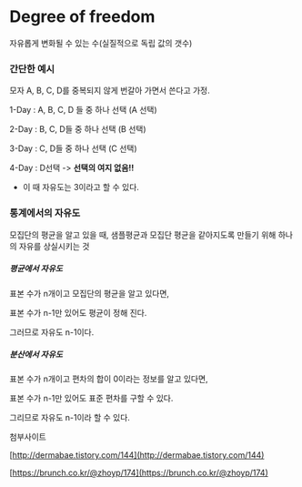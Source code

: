 # Degree of freedom

자유롭게 변화될 수 있는 수(실질적으로 독립 값의 갯수)



### 간단한 예시

모자 A, B, C, D를 중복되지 않게 번갈아 가면서 쓴다고 가정.



1-Day : A, B, C, D 들 중 하나 선택 (A 선택)

2-Day : B, C, D들 중 하나 선택 (B 선택)

3-Day : C, D들 중 하나 선택 (C 선택)

4-Day : D선택 -> **선택의 여지 없음!!**



- 이 때 자유도는 3이라고 할 수 있다.



### 통계에서의 자유도

모집단의 평균을 알고 있을 때, 샘플평균과 모집단 평균을 같아지도록 만들기 위해 하나의 자유를 상실시키는 것



##### 평균에서 자유도

표본 수가 n개이고 모집단의 평균을 알고 있다면,

표본 수가 n-1만 있어도 평균이 정해 진다.

그러므로 자유도 n-1이다.



##### 분산에서 자유도

표본 수가 n개이고 편차의 합이 0이라는 정보를 알고 있다면,

표본 수가 n-1만 있어도 표준 편차를 구할 수 있다.

그리므로 자유도 n-1이라 할 수 있다. 



첨부사이트

[http://dermabae.tistory.com/144](http://dermabae.tistory.com/144)

[https://brunch.co.kr/@zhoyp/174](https://brunch.co.kr/@zhoyp/174)